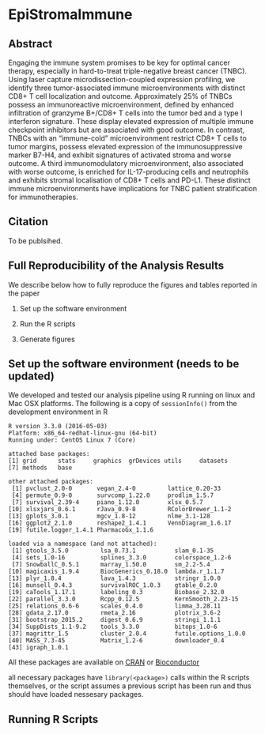 # EpiStromaImmune

Abstract
--------
Engaging the immune system promises to be key for optimal cancer therapy, especially in hard-to-treat triple-negative breast cancer (TNBC). Using laser capture microdissection-coupled expression profiling, we identify three tumor-associated immune microenvironments with distinct CD8+ T cell localization and outcome. Approximately 25% of TNBCs possess an immunoreactive microenvironment, defined by enhanced infiltration of granzyme B+/CD8+ T cells into the tumor bed and a type I interferon signature. These display elevated expression of multiple immune checkpoint inhibitors but are associated with good outcome. In contrast, TNBCs with an “immune-cold” microenvironment restrict CD8+ T cells to tumor margins, possess elevated expression of the immunosuppressive marker B7-H4, and exhibit signatures of activated stroma and worse outcome. A third immunomodulatory microenvironment, also associated with worse outcome, is enriched for IL-17-producing cells and neutrophils and exhibits stromal localisation of CD8+ T cells and PD-L1. These distinct immune microenvironments have implications for TNBC patient stratification for immunotherapies.

Citation
--------

To be publsihed.

Full Reproducibility of the Analysis Results
--------------------------------------------

We describe below how to fully reproduce the figures and tables reported in the paper

1.  Set up the software environment

2.  Run the R scripts

3.  Generate figures

Set up the software environment (needs to be updated)
-------------------------------

We developed and tested our analysis pipeline using R running on linux and Mac OSX platforms. The following is a copy of `sessionInfo()` from the development environment in R

```
R version 3.3.0 (2016-05-03)
Platform: x86_64-redhat-linux-gnu (64-bit)
Running under: CentOS Linux 7 (Core)

attached base packages:
[1] grid      stats     graphics  grDevices utils     datasets 
[7] methods   base  

other attached packages:
 [1] pvclust_2.0-0       vegan_2.4-0         lattice_0.20-33    
 [4] permute_0.9-0       survcomp_1.22.0     prodlim_1.5.7      
 [7] survival_2.39-4     piano_1.12.0        xlsx_0.5.7         
[10] xlsxjars_0.6.1      rJava_0.9-8         RColorBrewer_1.1-2 
[13] gplots_3.0.1        mgcv_1.8-12         nlme_3.1-128       
[16] ggplot2_2.1.0       reshape2_1.4.1      VennDiagram_1.6.17 
[19] futile.logger_1.4.1 PharmacoGx_1.1.6  

loaded via a namespace (and not attached):
 [1] gtools_3.5.0         lsa_0.73.1           slam_0.1-35         
 [4] sets_1.0-16          splines_3.3.0        colorspace_1.2-6    
 [7] SnowballC_0.5.1      marray_1.50.0        sm_2.2-5.4          
[10] magicaxis_1.9.4      BiocGenerics_0.18.0  lambda.r_1.1.7      
[13] plyr_1.8.4           lava_1.4.3           stringr_1.0.0       
[16] munsell_0.4.3        survivalROC_1.0.3    gtable_0.2.0        
[19] caTools_1.17.1       labeling_0.3         Biobase_2.32.0      
[22] parallel_3.3.0       Rcpp_0.12.5          KernSmooth_2.23-15  
[25] relations_0.6-6      scales_0.4.0         limma_3.28.11       
[28] gdata_2.17.0         rmeta_2.16           plotrix_3.6-2       
[31] bootstrap_2015.2     digest_0.6.9         stringi_1.1.1       
[34] SuppDists_1.1-9.2    tools_3.3.0          bitops_1.0-6        
[37] magrittr_1.5         cluster_2.0.4        futile.options_1.0.0
[40] MASS_7.3-45          Matrix_1.2-6         downloader_0.4      
[43] igraph_1.0.1 
```

All these packages are available on [CRAN](http://cran.r-project.org) or [Bioconductor](http://www.bioconductor.org)

all necessary packages have `library(<package>)` calls within the R scripts themselves, or the script assumes a previous script has been run and thus should have loaded nessesary packages. 

Running R Scripts
-------------------------------

